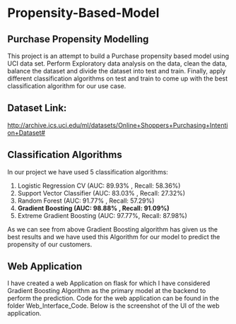 # Propensity-Based-Model
## Purchase Propensity Modelling

This project is an attempt to build a Purchase propensity based model using UCI data set. Perform Exploratory data analysis on the data, clean the data, balance the dataset and divide the dataset into test and train. Finally, apply different classification algorithms on test and train to come up with the best classification algorithm for our use case.

## Dataset Link:
http://archive.ics.uci.edu/ml/datasets/Online+Shoppers+Purchasing+Intention+Dataset# 

## Classification Algorithms
In our project we have used 5 classification algorithms:
1) Logistic Regression CV (AUC: 89.93% , Recall: 58.36%)
2) Support Vector Classifier (AUC: 83.03% , Recall: 27.32%)
3) Random Forest (AUC: 91.77% , Recall: 57.29%)
4) **Gradient Boosting (AUC: 98.88% , Recall: 91.09%)**
5) Extreme Gradient Boosting (AUC: 97.77%, Recall: 87.98%)

As we can see from above Gradient Boosting algorithm has given us the best results and we have used this Algorithm for our model to predict the propensity of our customers.

## Web Application
I have created a web Application on flask for which I have considered Gradient Boosting Algorithm as the primary model at the backend to perform the prediction. Code for the web application can be found in the folder Web_Interface_Code. Below is the screenshot of the UI of the web application.


